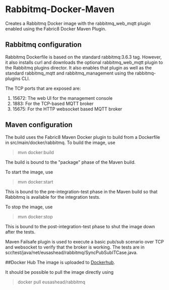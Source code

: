 # Rabbitmq-Docker-Maven
Creates a Rabbitmq Docker image with the rabbitmq_web_mqtt plugin enabled using the Fabric8 Docker Maven Plugin.

## Rabbitmq configuration
Rabbitmq Dockerfile is based on the standard rabbitmq:3.6.3 tag. However, it also installs curl and downloads the optional rabbitmq_web_mqtt plugin to the Rabbitmq plugins director. It also enables that plugin as well as the standard rabbitmq_mqtt and rabbitmq_management using the rabbitmq-plugins CLI.

The TCP ports that are exposed are:
1. 15672: The web UI for the management console 
2. 1883: For the TCP-based MQTT broker
3. 15675: For the HTTP websocket based MQTT broker

## Maven configuration
The build uses the Fabric8 Maven Docker plugin to build from a Dockerfile in src/main/docker/rabbitmq. To build the image, use
> mvn docker:build

The build is bound to the "package" phase of the Maven build.

To start the image, use
> mvn docker:start

This is bound to the pre-integration-test phase in the Maven build so that Rabbitmq is available for the integration tests.

To stop the image, use
> mvn docker:stop

This is bound to the post-integration-test phase to shut the image down after the tests.

Maven Failsafe plugin is used to execute a basic pub/sub scenario over TCP and websocket to verify that the broker is working. The tests are in scr/test/java/net/eusashead/rabbitmq/SyncPubSubITCase.java.

##Docker Hub
The image is uploaded to [Dockerhub](https://hub.docker.com/r/eusashead/rabbitmq/).

It should be possible to pull the image directly using 
> docker pull eusashead/rabbitmq
